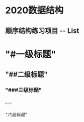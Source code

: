 2020数据结构
========
顺序结构练习项目 -- List
-----------------------------
# "#一级标题"
## "##二级标题"
### "###三级标题"
。。。
###### "六级标题"
